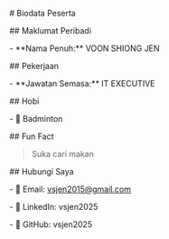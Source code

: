 \# Biodata Peserta



\## Maklumat Peribadi

\- \*\*Nama Penuh:\*\* VOON SHIONG JEN



\## Pekerjaan

\- \*\*Jawatan Semasa:\*\* IT EXECUTIVE



\## Hobi

\- 🎯 Badminton



\## Fun Fact

> Suka cari makan



\## Hubungi Saya

\- 📧 Email: vsjen2015@gmail.com

\- 🔗 LinkedIn: vsjen2025

\- 🐙 GitHub: vsjen2025

